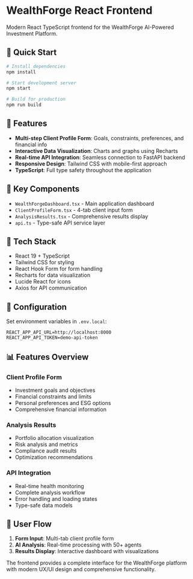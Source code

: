 # WealthForge React Frontend

Modern React TypeScript frontend for the WealthForge AI-Powered Investment Platform.

## 🚀 Quick Start

```bash
# Install dependencies
npm install

# Start development server
npm start

# Build for production
npm run build
```

## 🌟 Features

- **Multi-step Client Profile Form**: Goals, constraints, preferences, and financial info
- **Interactive Data Visualization**: Charts and graphs using Recharts
- **Real-time API Integration**: Seamless connection to FastAPI backend
- **Responsive Design**: Tailwind CSS with mobile-first approach
- **TypeScript**: Full type safety throughout the application

## 📁 Key Components

- `WealthForgeDashboard.tsx` - Main application dashboard
- `ClientProfileForm.tsx` - 4-tab client input form
- `AnalysisResults.tsx` - Comprehensive results display
- `api.ts` - Type-safe API service layer

## 🎨 Tech Stack

- React 19 + TypeScript
- Tailwind CSS for styling
- React Hook Form for form handling
- Recharts for data visualization
- Lucide React for icons
- Axios for API communication

## 🔧 Configuration

Set environment variables in `.env.local`:

```
REACT_APP_API_URL=http://localhost:8000
REACT_APP_API_TOKEN=demo-api-token
```

## 📊 Features Overview

### Client Profile Form
- Investment goals and objectives
- Financial constraints and limits
- Personal preferences and ESG options
- Comprehensive financial information

### Analysis Results
- Portfolio allocation visualization
- Risk analysis and metrics
- Compliance audit results
- Optimization recommendations

### API Integration
- Real-time health monitoring
- Complete analysis workflow
- Error handling and loading states
- Type-safe data models

## 🎯 User Flow

1. **Form Input**: Multi-tab client profile form
2. **AI Analysis**: Real-time processing with 50+ agents
3. **Results Display**: Interactive dashboard with visualizations

The frontend provides a complete interface for the WealthForge platform with modern UX/UI design and comprehensive functionality.